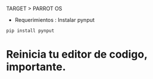 TARGET > PARROT OS

* Requerimientos : Instalar pynput

```bash
pip install pynput
``` 
# Reinicia tu editor de codigo, importante.

